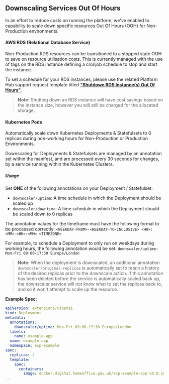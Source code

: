 ## Downscaling Services Out Of Hours

In an effort to reduce costs on running the platform, we've enabled to capability to scale down specific resources Out Of Hours (OOH) for Non-Production environments.

#### AWS RDS (Relational Database Service)

Non-Production RDS resources can be transitioned to a stopped state OOH to save on resource utilisation costs. This is currently managed with the use of tags on the RDS instance defining a cronjob schedule to stop and start the instance.

To set a schedule for your RDS instances, please use the related Platform Hub support request template titled **["Shutdown RDS Instance(s) Out Of Hours"](https://hub.acp.homeoffice.gov.uk/help/support/requests/new/rds-scheduling)**.

> **Note:** Shutting down an RDS instance will have cost savings based on the instance size, however you will still be charged for the allocated storage.

#### Kubernetes Pods

Automatically scale down Kubernetes Deployments & Statefulsets to 0 replicas during non-working hours for Non-Production or Production Environments.

Downscaling for Deployments & Statefulsets are managed by an annotation set within the manifest, and are processed every 30 seconds for changes, by a service running within the Kubernetes Clusters.

##### Usage

Set **ONE** of the following annotations on your Deployment / Statefulset:
- `downscaler/uptime`: A time schedule in which the Deployment should be scaled up
- `downscaler/downtime`: A time schedule in which the Deployment should be scaled down to 0 replicas

The annotation values for the timeframe must have the following format to be processed correctly: `<WEEKDAY-FROM>-<WEEKDAY-TO-INCLUSIVE> <HH>:<MM>-<HH>:<MM> <TIMEZONE>`

For example, to schedule a Deployment to only run on weekdays during working hours, the following annotation would be set: `downscaler/uptime: Mon-Fri 09:00-17:30 Europe/London`

> **Note:** When the deployment is downscaled, an additional annotation `downscaler/original-replicas` is automatically set to retain a history of the desired replicas prior to the downscale action. If this annotation has been deleted before the service is automatically scaled back up, the downscaler service will not know what to set the replicas back to, and so it won't attempt to scale up the resource.

**Example Spec:**

```yml
apiVersion: extensions/v1beta1
kind: Deployment
metadata:
  annotations:
    downscaler/uptime: Mon-Fri 09:00-17:30 Europe/London
  labels:
    name: example-app
  name: example-app
  namespace: acp-example
spec:
  replicas: 2
  template:
    spec:
      containers:
        image: docker.digital.homeoffice.gov.uk/acp-example-app:v0.0.1@sha256:07397c41ac25c4b19e0485006849201f04168703f0016fad75b8ba5d9885d6d4
...
```
